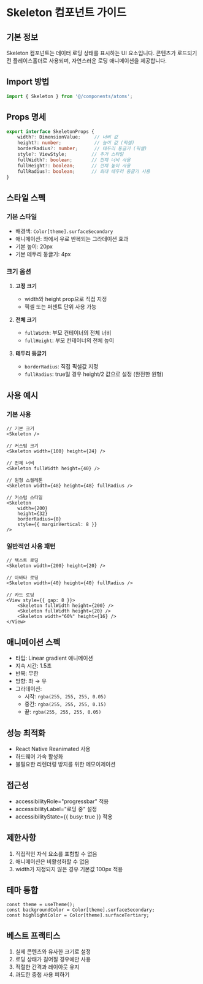 # Skeleton 컴포넌트 가이드

## 기본 정보
Skeleton 컴포넌트는 데이터 로딩 상태를 표시하는 UI 요소입니다. 콘텐츠가 로드되기 전 플레이스홀더로 사용되며, 자연스러운 로딩 애니메이션을 제공합니다.

## Import 방법
```typescript
import { Skeleton } from '@/components/atoms';
```

## Props 명세
```typescript
export interface SkeletonProps {
    width?: DimensionValue;     // 너비 값
    height?: number;            // 높이 값 (픽셀)
    borderRadius?: number;      // 테두리 둥글기 (픽셀)
    style?: ViewStyle;         // 추가 스타일
    fullWidth?: boolean;       // 전체 너비 사용
    fullHeight?: boolean;      // 전체 높이 사용
    fullRadius?: boolean;      // 최대 테두리 둥글기 사용
}
```

## 스타일 스펙

### 기본 스타일
- 배경색: `Color[theme].surfaceSecondary`
- 애니메이션: 좌에서 우로 반복되는 그라데이션 효과
- 기본 높이: 20px
- 기본 테두리 둥글기: 4px

### 크기 옵션
1. **고정 크기**
   - width와 height prop으로 직접 지정
   - 픽셀 또는 퍼센트 단위 사용 가능

2. **전체 크기**
   - `fullWidth`: 부모 컨테이너의 전체 너비
   - `fullHeight`: 부모 컨테이너의 전체 높이

3. **테두리 둥글기**
   - `borderRadius`: 직접 픽셀값 지정
   - `fullRadius`: true일 경우 height/2 값으로 설정 (완전한 원형)

## 사용 예시

### 기본 사용
```tsx
// 기본 크기
<Skeleton />

// 커스텀 크기
<Skeleton width={100} height={24} />

// 전체 너비
<Skeleton fullWidth height={40} />

// 원형 스켈레톤
<Skeleton width={48} height={48} fullRadius />

// 커스텀 스타일
<Skeleton 
    width={200} 
    height={32}
    borderRadius={8}
    style={{ marginVertical: 8 }}
/>
```

### 일반적인 사용 패턴

```tsx
// 텍스트 로딩
<Skeleton width={200} height={20} />

// 아바타 로딩
<Skeleton width={40} height={40} fullRadius />

// 카드 로딩
<View style={{ gap: 8 }}>
    <Skeleton fullWidth height={200} />
    <Skeleton fullWidth height={20} />
    <Skeleton width="60%" height={16} />
</View>
```

## 애니메이션 스펙
- 타입: Linear gradient 애니메이션
- 지속 시간: 1.5초
- 반복: 무한
- 방향: 좌 → 우
- 그라데이션:
  - 시작: `rgba(255, 255, 255, 0.05)`
  - 중간: `rgba(255, 255, 255, 0.15)`
  - 끝: `rgba(255, 255, 255, 0.05)`

## 성능 최적화
- React Native Reanimated 사용
- 하드웨어 가속 활성화
- 불필요한 리렌더링 방지를 위한 메모이제이션

## 접근성
- accessibilityRole="progressbar" 적용
- accessibilityLabel="로딩 중" 설정
- accessibilityState={{ busy: true }} 적용

## 제한사항
1. 직접적인 자식 요소를 포함할 수 없음
2. 애니메이션은 비활성화할 수 없음
3. width가 지정되지 않은 경우 기본값 100px 적용

## 테마 통합
```tsx
const theme = useTheme();
const backgroundColor = Color[theme].surfaceSecondary;
const highlightColor = Color[theme].surfaceTertiary;
```

## 베스트 프랙티스
1. 실제 콘텐츠와 유사한 크기로 설정
2. 로딩 상태가 길어질 경우에만 사용
3. 적절한 간격과 레이아웃 유지
4. 과도한 중첩 사용 피하기